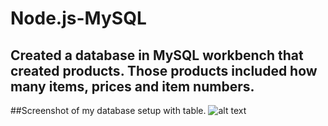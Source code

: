 # Node.js-MySQL

## Created a database in MySQL workbench that created products. Those products included how many items, prices and item numbers. 

##Screenshot of my database setup with table.
![alt text](./Node.js-MySQL/images/database)